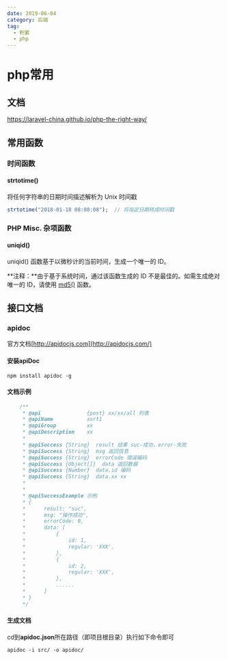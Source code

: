 ```yaml
---
date: 2019-06-04
category: 后端
tag:
  - 积累
  - php
---
```

# php常用

## 文档

<https://laravel-china.github.io/php-the-right-way/>

## 常用函数

### 时间函数

#### strtotime()

将任何字符串的日期时间描述解析为 Unix 时间戳

```php
strtotime("2018-01-18 08:08:08");  // 将指定日期转成时间戳
```

### PHP Misc. 杂项函数

#### uniqid()

uniqid() 函数基于以微秒计的当前时间，生成一个唯一的 ID。

**注释：**由于基于系统时间，通过该函数生成的 ID 不是最佳的。如需生成绝对唯一的 ID，请使用 [md5()](https://www.runoob.com/php/func-string-md5.html) 函数。

## 接口文档

### apidoc

官方文档[http://apidocjs.com](http://apidocjs.com/)

#### 安装apiDoc

```
npm install apidoc -g
```

#### 文档示例

```php
    /**
     * @api               {post} xx/xx/all 列表
     * @apiName           sort1
     * @apiGroup          xx
     * @apiDescription    xx
     *
     * @apiSuccess {String}  result 结果 suc-成功，error-失败
     * @apiSuccess {String}  msg 返回信息
     * @apiSuccess {String}  errorCode 错误编码
     * @apiSuccess {Object[]}  data 返回数据
     * @apiSuccess {Number}  data.id 编码
     * @apiSuccess {String}  data.xx xx
     *
     *
     * @apiSuccessExample 示例
     * {
     *      result: "suc",
     *      msg: "操作成功",
     *      errorCode: 0,
     *      data: [
     *          {
     *              id: 1,
     *              regular: 'XXX',
     *          },
     *          {
     *              id: 2,
     *              regular: 'XXX',
     *          },
     *          ......
     *      ]
     * }
     */
```

#### 生成文档

cd到**apidoc.json**所在路径（即项目根目录）执行如下命令即可

```
apidoc -i src/ -o apidoc/
```
